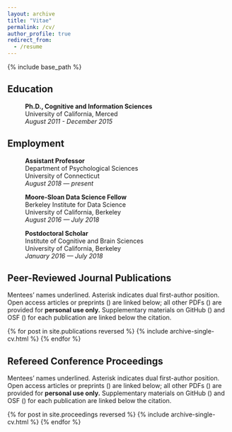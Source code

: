 ```yaml
---
layout: archive
title: "Vitae"
permalink: /cv/
author_profile: true
redirect_from:
  - /resume
---
```


{% include base_path %}

## Education

<p style="margin-left: 40px"><b>Ph.D., Cognitive and Information Sciences</b>
<br>University of California, Merced
<br><i>August 2011 - December 2015</i></p>

## Employment

<p style="margin-left: 40px"><b>Assistant Professor</b>
<br>Department of Psychological Sciences
<br>University of Connecticut
<br><i>August 2018 — present</i></p>

<p style="margin-left: 40px"><b>Moore-Sloan Data Science Fellow</b>
<br>Berkeley Institute for Data Science
<br>University of California, Berkeley
<br><i>August 2016 — July 2018</i></p>

<p style="margin-left: 40px"><b>Postdoctoral Scholar</b>
<br>Institute of Cognitive and Brain Sciences
<br>University of California, Berkeley
<br><i>January 2016 — July 2018</i></p>

## Peer-Reviewed Journal Publications

Mentees’ names underlined. Asterisk indicates dual first-author position.
Open access articles or preprints <nobr>(<i class="ai ai-fw ai-open-access-square"></i>)</nobr>
are linked below; all other PDFs <nobr>(<i class="fa fa-file-pdf-o" aria-hidden="true"></i>)</nobr>
are provided for **personal use only.** Supplementary materials on
GitHub <nobr>(<i class="fa fa-github" aria-hidden="true"></i>)</nobr> and
OSF <nobr>(<i class="ai ai-fw ai-osf"></i>)</nobr> for each publication are linked below the
citation.

{% for post in site.publications reversed %}
  {% include archive-single-cv.html %}
{% endfor %}

## Refereed Conference Proceedings

Mentees’ names underlined. Asterisk indicates dual first-author position.
Open access articles or preprints <nobr>(<i class="ai ai-fw ai-open-access-square"></i>)</nobr>
are linked below; all other PDFs <nobr>(<i class="fa fa-file-pdf-o" aria-hidden="true"></i>)</nobr>
are provided for **personal use only.** Supplementary materials on
GitHub <nobr>(<i class="fa fa-github" aria-hidden="true"></i>)</nobr> and
OSF <nobr>(<i class="ai ai-fw ai-osf"></i>)</nobr> for each publication are linked below the
citation.

{% for post in site.proceedings reversed %}
  {% include archive-single-cv.html %}
{% endfor %}
